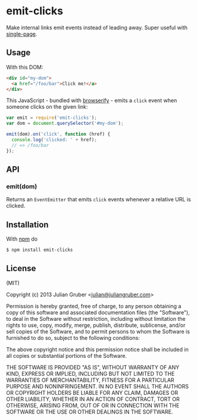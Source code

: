 
# emit-clicks

Make internal links emit events instead of leading away. Super useful with
[single-page](https://github.com/substack/single-page).

## Usage

With this DOM:

```html
<div id="my-dom">
  <a href="/foo/bar">Click me!</a>
</div>
```

This JavaScript - bundled with
[browserify](https://github.com/substack/browserify) - emits a `click` event
when someone clicks on the given link:

```js
var emit = require('emit-clicks');
var dom = document.querySelector('#my-dom');

emit(dom).on('click', function (href) {
  console.log('clicked: ' + href);
  // => /foo/bar
});
```

## API

### emit(dom)

Returns an `EventEmitter` that emits `click` events whenever a relative URL is clicked.

## Installation

With [npm](http://npmjs.org) do

```bash
$ npm install emit-clicks
```

## License

(MIT)

Copyright (c) 2013 Julian Gruber &lt;julian@juliangruber.com&gt;

Permission is hereby granted, free of charge, to any person obtaining a copy of
this software and associated documentation files (the "Software"), to deal in
the Software without restriction, including without limitation the rights to
use, copy, modify, merge, publish, distribute, sublicense, and/or sell copies
of the Software, and to permit persons to whom the Software is furnished to do
so, subject to the following conditions:

The above copyright notice and this permission notice shall be included in all
copies or substantial portions of the Software.

THE SOFTWARE IS PROVIDED "AS IS", WITHOUT WARRANTY OF ANY KIND, EXPRESS OR
IMPLIED, INCLUDING BUT NOT LIMITED TO THE WARRANTIES OF MERCHANTABILITY,
FITNESS FOR A PARTICULAR PURPOSE AND NONINFRINGEMENT. IN NO EVENT SHALL THE
AUTHORS OR COPYRIGHT HOLDERS BE LIABLE FOR ANY CLAIM, DAMAGES OR OTHER
LIABILITY, WHETHER IN AN ACTION OF CONTRACT, TORT OR OTHERWISE, ARISING FROM,
OUT OF OR IN CONNECTION WITH THE SOFTWARE OR THE USE OR OTHER DEALINGS IN THE
SOFTWARE.

